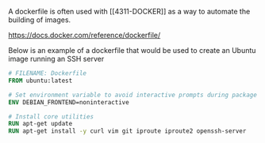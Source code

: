 A dockerfile is often used with [[4311-DOCKER]] as a way to automate the building of images.

https://docs.docker.com/reference/dockerfile/

Below is an example of a dockerfile that would be used to create an Ubuntu image running an SSH server

```dockerfile
# FILENAME: Dockerfile 
FROM ubuntu:latest

# Set environment variable to avoid interactive prompts during package installation 
ENV DEBIAN_FRONTEND=noninteractive

# Install core utilities
RUN apt-get update 
RUN apt-get install -y curl vim git iproute iproute2 openssh-server
```